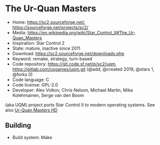 # The Ur-Quan Masters

- Home: https://sc2.sourceforge.net/, https://sourceforge.net/projects/sc2/
- Media: https://en.wikipedia.org/wiki/Star_Control_II#The_Ur-Quan_Masters
- Inspiration: Star Control 2
- State: mature, inactive since 2011
- Download: https://sc2.sourceforge.net/downloads.php
- Keyword: remake, strategy, turn-based
- Code repository: https://git.code.sf.net/p/sc2/uqm, https://gitlab.com/osgames/uqm.git (@add, @created 2019, @stars 1, @forks 0)
- Code language: C
- Code license: GPL-2.0
- Developer: Alex Volkov, Chris Nelson, Michael Martin, Mika Kolehmainen, Serge van den Boom

(aka UQM) project ports Star Control II to modern operating systems.
See also [Ur-Quan Masters HD](https://sourceforge.net/projects/urquanmastershd/)

## Building

- Build system: Make
